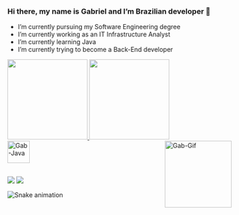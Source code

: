 ### Hi there, my name is Gabriel and I’m Brazilian developer 👋

- I’m currently pursuing my Software Engineering degree
- I’m currently working as an IT Infrastructure Analyst
- I’m currently learning Java
- I’m currently trying to become a Back-End developer

<div>
  <a href="https://github.com/MelloGabriel">
  <img height="180em" src="https://github-readme-stats.vercel.app/api?username=MelloGabriel&show_icons=true&theme=transparent&include_all_commits=true&count_private=true"/>
  <img height="180em" src="https://github-readme-stats.vercel.app/api/top-langs/?username=MelloGabriel&layout=compact&langs_count=16&theme=transparent"/>
</div>

<div>
  <img align="center" alt="Gab-Java" height="50" width="50" src="https://cdn.jsdelivr.net/gh/devicons/devicon/icons/java/java-original-wordmark.svg">
  <img align="right" alt="Gab-Gif" height="150" width="150" src="https://gifimgs.com/animations/anime/rurouni-kenshin/rurouni_kenshin_6.gif">
</div>

##
<div>
  <a href="mailto:gabriel.mello577@gmail.com"><img src="https://img.shields.io/badge/Gmail-D14836?style=for-the-badge&logo=gmail&logoColor=white" target="_blank"></a>
  <a href="https://www.linkedin.com/in/gabriel-mello-692649212/" target="_blank"><img src="https://img.shields.io/badge/LinkedIn-0077B5?style=for-the-badge&logo=linkedin&logoColor=white" target="_blank"></a>
  
  
  ![Snake animation](https://github.com/MelloGabriel/MelloGabriel/)
</div>
